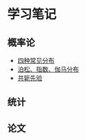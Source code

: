 # 学习笔记

## 概率论
- [四种常见分布](https://666cocohappy.github.io/paper.io/pro/4dstrbt)
- [泊松、指数、伽马分布](https://666cocohappy.github.io/paper.io/pro/poiexpgam)
- [共轭先验](https://666cocohappy.github.io/paper.io/pro/conjpr)
## 统计

## 论文
